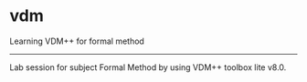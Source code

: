 # vdm
Learning VDM++ for formal method
<hr />

Lab session for subject Formal Method by using VDM++ toolbox lite v8.0.

